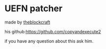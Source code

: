 # UEFN patcher
made by [theblockcraft](https://discord.com/users/1036537549474246726)

his github:https://github.com/copyandexecute2

if you have any question about this ask him.

